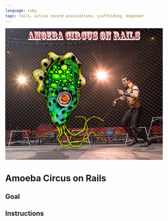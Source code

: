 ```yaml
---
language: ruby
tags: rails, active record associations, scaffolding, beginner
---
```


<img src="./app/assets/images/amoeba-circus-medium.jpg" alt="Amoeba Circus">

# Amoeba Circus on Rails



## Goal



## Instructions